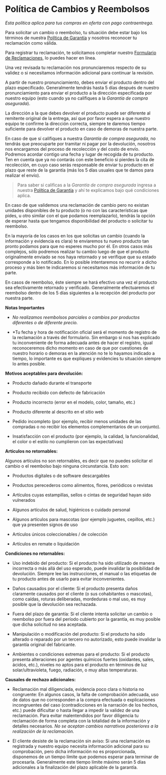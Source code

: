 # Política de Cambios y Reembolsos
*Esta política aplica para tus compras en oferta con pago contraentrega.*

Para solicitar un cambio o reembolso, tu situación debe estar bajo los términos de nuestra [Política de Garantía](https://omniversa.store/legal/warranty) y nosotros reconocer tu reclamación como válida.

Para registrar tu reclamación, te solicitamos completar nuestro [Formulario de Reclamaciones](https://mstr.ly/omniversa-formulario-de-reclamaciones), lo puedes hacer en línea.

Una vez revisada tu reclamación nos pronunciaremos respecto de su validez o si necesitamos información adicional para continuar la revisión.

A partir de nuestro pronunciamiento, debes enviar el producto dentro del plazo especificado. Generalmente tendrás hasta 5 días después de nuestro pronunciamiento para enviar el producto a la dirección especificada por nuestro equipo (esto cuando ya no califiques a la *Garantía de compra asegurada*).

La dirección a la que debes devolver el producto puede ser diferente al remitente original de la entrega, así que por favor espera a que nuestro equipo te confirme la dirección correcta, siempre te daremos tiempo suficiente para devolver el producto en caso de demoras de nuestra parte.

En caso de que sí califiques a nuestra *Garantía de compra asegurada*, no tendrás que preocuparte por tramitar ni pagar por la devolución, nosotros nos encargamos del proceso de recolección y del costo de envío. Podremos acordar contigo una fecha y lugar de recogida de tu producto. Ten en cuenta que ya no contarás con este beneficio si pierdes la cita de recolección, en cuyo caso serás responsable de enviar tu producto en el plazo que reste de la garantía (más los 5 días usuales que te damos para realizar el envío).

> Para saber si calificas a la *Garantía de compra asegurada* ingresa a nuestra [Política de Garantía](https://omniversa.store/legal/warranty) y ahí te explicamos bajo qué condiciones aplica.

En caso de que validemos una reclamación de cambio pero no existan unidades disponibles de tu producto (o no con las características que pides, u otro similar con el que podamos reemplazarlo), tendrás la opción de esperar hasta que tengamos disponibilidad del producto o solicitar tu reembolso.

En la mayoría de los casos en los que solicitas un cambio (cuando la información y evidencia es clara) te enviaremos tu nuevo producto tan pronto podamos para que no esperes mucho por él. En otros casos más complejos, sólo podremos realizar tu cambio luego de que el producto originalmente enviado se nos haya retornado y se verifique que su estado corresponde a lo notificado. En lo posible intentaremos no recurrir a dicho proceso y más bien te indicaremos si necesitamos más información de tu parte.

En casos de reembolso, éste siempre se hará efectivo una vez el producto sea efectivamente retornado y verificado. Generalmente efectuaremos el reembolso dentro de los 5 días siguientes a la recepción del producto por nuestra parte.


**Notas Importantes**

- *No realizamos reembolsos parciales o cambios por productos diferentes o de diferente precio.*

- *Tu fecha y hora de notificación oficial será el momento de registro de la reclamación a través del formulario. Sin embargo si nos has explicado tu inconveniente de forma adecuada antes de hacer el registro, igual reconoceremos dicho momento en caso de que por cuestiones de nuestro horario o demoras en la atención no te lo hayamos indicado a tiempo, lo importante es que expliques y evidencies tu situación siempre lo antes posible.


**Motivos aceptables para devolución:**

- Producto dañado durante el transporte

- Producto recibido con defecto de fabricación

- Producto incorrecto (error en el modelo, color, tamaño, etc.)

- Producto diferente al descrito en el sitio web

- Pedido incompleto (por ejemplo, recibir menos unidades de las compradas o no recibir los elementos complementarios de un conjunto).

- Insatisfacción con el producto (por ejemplo, la calidad, la funcionalidad, el color o el estilo no cumplieron con las expectativas)


**Artículos no retornables:**

Algunos artículos no son retornables, es decir que no puedes solicitar el cambio o el reembolso bajo ninguna circunstancia. Esto son:

- Productos digitales o de software descargables

- Productos perecederos como alimentos, flores, periódicos o revistas

- Artículos cuyas estampillas, sellos o cintas de seguridad hayan sido vulnerados

- Algunos artículos de salud, higiénicos o cuidado personal

- Algunos artículos para mascotas (por ejemplo juguetes, cepillos, etc.) que ya presenten signos de uso

- Artículos únicos coleccionables / de colección

- Artículos en remate o liquidación


**Condiciones no retornables:**

- Uso indebido del producto: Si el producto ha sido utilizado de manera incorrecta o más allá del uso esperado, puede invalidar la posibilidad de devolución. Siempre lee las instrucciones, el manual o las etiquetas de tu producto antes de usarlo para evitar inconvenientes.

- Daños causados por el cliente: Si el producto presenta daños claramente causados por el cliente (o sus cohabitantes o mascotas), como caídas, roturas deliberadas, mordeduras o mal uso, es muy posible que la devolución sea rechazada.

- Fuera del plazo de garantía: Si el cliente intenta solicitar un cambio o reembolso por fuera del período cubierto por la garantía, es muy posible que dicha solicitud no sea aceptada.

- Manipulación o modificación del producto: Si el producto ha sido alterado o reparado por un tercero no autorizado, esto puede invalidar la garantía original del fabricante.

- Ambientes o condiciones extremas para el producto: Si el producto presenta alteraciones por agentes químicos fuertes (oxidantes, sales, ácidos, etc.), niveles no aptos para el producto en términos de luz solar/ultravioleta, fuego, radiación, o muy altas temperaturas.


**Causales de rechazo adicionales:**

- Reclamación mal diligenciada, evidencia poco clara o historia no congruente: En algunos casos, la falta de comprobación adecuada, uso de datos que no corresponden a la compra efectuada o explicaciones incongruentes del caso (contradicciones en la narración de los hechos, etc.) puede dificultar o hasta llegar a impedir la validez de una reclamación. Para evitar malentendidos por favor diligencia tu reclamación de forma completa con la totalidad de la información y detalles necesarios. _No se aceptan cambios narrativos posteriores a la realización de la reclamación._

- El cliente desiste de la reclamación sin aviso: Si una reclamación es registrada y nuestro equipo necesita información adicional para su comprobación, pero dicha información no es proporcionada, disponemos de un tiempo límite que podemos esperar para terminar de procesarla. Generalmente este tiempo límite máximo serán 5 días adicionales a la finalización del plazo aplicable de la garantía.
